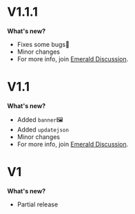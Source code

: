 # V1.1.1
**What's new?**
- Fixes some bugs🐞
- Minor changes
- For more info, join [Emerald Discussion](https://t.me/EmeraldDiscuss).

# V1.1
**What's new?**
- Added `banner`🖼️
- Added `updatejson`
- Minor changes
- For more info, join [Emerald Discussion](https://t.me/EmeraldDiscuss).

# V1
**What's new?**
- Partial release
